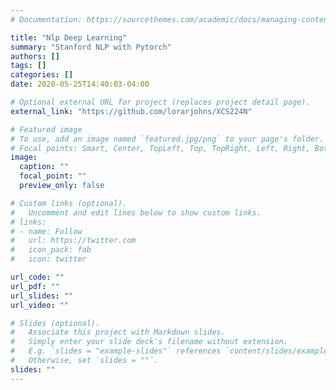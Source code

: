 ```yaml
---
# Documentation: https://sourcethemes.com/academic/docs/managing-content/

title: "Nlp Deep Learning"
summary: "Stanford NLP with Pytorch"
authors: []
tags: []
categories: []
date: 2020-05-25T14:40:03-04:00

# Optional external URL for project (replaces project detail page).
external_link: "https://github.com/lorarjohns/XCS224N"

# Featured image
# To use, add an image named `featured.jpg/png` to your page's folder.
# Focal points: Smart, Center, TopLeft, Top, TopRight, Left, Right, BottomLeft, Bottom, BottomRight.
image:
  caption: ""
  focal_point: ""
  preview_only: false

# Custom links (optional).
#   Uncomment and edit lines below to show custom links.
# links:
# - name: Follow
#   url: https://twitter.com
#   icon_pack: fab
#   icon: twitter

url_code: ""
url_pdf: ""
url_slides: ""
url_video: ""

# Slides (optional).
#   Associate this project with Markdown slides.
#   Simply enter your slide deck's filename without extension.
#   E.g. `slides = "example-slides"` references `content/slides/example-slides.md`.
#   Otherwise, set `slides = ""`.
slides: ""
---
```

